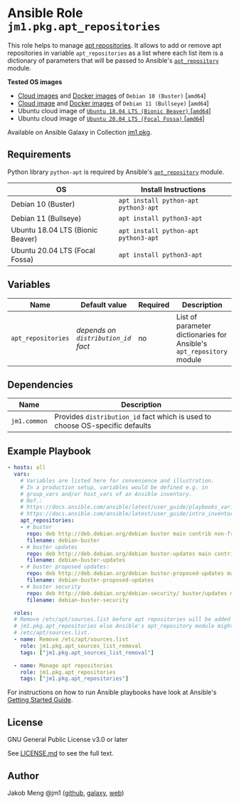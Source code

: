 # Ansible Role `jm1.pkg.apt_repositories`

This role helps to manage [apt repositories](https://manpages.debian.org/stable/apt/sources.list.5.en.html). It allows
to add or remove apt repositories in variable `apt_repositories` as a list where each list item is a dictionary of
parameters that will be passed to Ansible's
[`apt_repository`](https://docs.ansible.com/ansible/latest/modules/apt_repository_module.html) module.

**Tested OS images**
- [Cloud images](https://cdimage.debian.org/cdimage/openstack/current/) and
  [Docker images](https://hub.docker.com/_/debian) of `Debian 10 (Buster)` \[`amd64`\]
- [Cloud image](https://cdimage.debian.org/images/cloud/bullseye/latest/) and
  [Docker images](https://hub.docker.com/_/debian) of `Debian 11 (Bullseye)` \[`amd64`\]
- Ubuntu cloud image of [`Ubuntu 18.04 LTS (Bionic Beaver)` \[`amd64`\]](https://cloud-images.ubuntu.com/bionic/current/)
- Ubuntu cloud image of [`Ubuntu 20.04 LTS (Focal Fossa)` \[`amd64`\]](https://cloud-images.ubuntu.com/focal/)

Available on Ansible Galaxy in Collection [jm1.pkg](https://galaxy.ansible.com/jm1/pkg).

## Requirements

Python library `python-apt` is required by Ansible's
[`apt_repository`](https://docs.ansible.com/ansible/latest/modules/apt_repository_module.html) module.

| OS                                           | Install Instructions                 |
| -------------------------------------------- | ------------------------------------ |
| Debian 10 (Buster)                           | `apt install python-apt python3-apt` |
| Debian 11 (Bullseye)                         | `apt install python3-apt`            |
| Ubuntu 18.04 LTS (Bionic Beaver)             | `apt install python-apt python3-apt` |
| Ubuntu 20.04 LTS (Focal Fossa)               | `apt install python3-apt`            |

## Variables

| Name               | Default value                       | Required | Description                                                          |
| ------------------ | ----------------------------------- | -------- | -------------------------------------------------------------------- |
| `apt_repositories` | *depends on `distribution_id` fact* | no       | List of parameter dictionaries for Ansible's `apt_repository` module |

## Dependencies

| Name            | Description                                                                  |
| --------------- | ---------------------------------------------------------------------------- |
| `jm1.common`    | Provides `distribution_id` fact which is used to choose OS-specific defaults |

## Example Playbook

```yml
- hosts: all
  vars:
    # Variables are listed here for convenience and illustration.
    # In a production setup, variables would be defined e.g. in
    # group_vars and/or host_vars of an Ansible inventory.
    # Ref.:
    # https://docs.ansible.com/ansible/latest/user_guide/playbooks_variables.html
    # https://docs.ansible.com/ansible/latest/user_guide/intro_inventory.html
    apt_repositories:
    - # buster
      repo: deb http://deb.debian.org/debian buster main contrib non-free
      filename: debian-buster
    - # buster updates
      repo: deb http://deb.debian.org/debian buster-updates main contrib non-free
      filename: debian-buster-updates
    - # buster proposed updates:
      repo: deb http://deb.debian.org/debian buster-proposed-updates main contrib non-free
      filename: debian-buster-proposed-updates
    - # buster security
      repo: deb http://deb.debian.org/debian-security/ buster/updates main contrib non-free
      filename: debian-buster-security

  roles:
  # Remove /etc/apt/sources.list before apt repositories will be added to /etc/apt/sources.list.d/ by role
  # jm1.pkg.apt_repositories else Ansible's apt_repository module might skip repositories if they are present in
  # /etc/apt/sources.list.
  - name: Remove /etc/apt/sources.list
    role: jm1.pkg.apt_sources_list_removal
    tags: ["jm1.pkg.apt_sources_list_removal"]

  - name: Manage apt repositories
    role: jm1.pkg.apt_repositories
    tags: ["jm1.pkg.apt_repositories"]
```

For instructions on how to run Ansible playbooks have look at Ansible's
[Getting Started Guide](https://docs.ansible.com/ansible/latest/network/getting_started/first_playbook.html).

## License

GNU General Public License v3.0 or later

See [LICENSE.md](../../LICENSE.md) to see the full text.

## Author

Jakob Meng
@jm1 ([github](https://github.com/jm1), [galaxy](https://galaxy.ansible.com/jm1), [web](http://www.jakobmeng.de))
